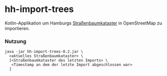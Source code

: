 # hh-import-trees

Kotlin-Applikation um Hamburgs [Straßenbaumkataster](https://metaver.de/trefferanzeige?docuuid=C1C61928-C602-4E37-AF31-2D23901E2540)
in OpenStreetMap zu importieren.

### Nutzung

```shell
java -jar hh-import-trees-0.2.jar \
  <aktuelles Straßenbaumkataster> \
  [<Straßenbaumkataster des letzten Imports> \
   <Timestamp an dem der letzte Import abgeschlossen war>
  ]
```